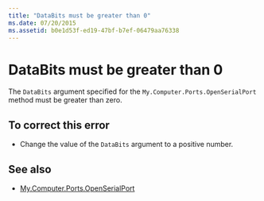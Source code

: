 ```yaml
---
title: "DataBits must be greater than 0"
ms.date: 07/20/2015
ms.assetid: b0e1d53f-ed19-47bf-b7ef-06479aa76338
---
```

# DataBits must be greater than 0
The `DataBits` argument specified for the `My.Computer.Ports.OpenSerialPort` method must be greater than zero.  
  
## To correct this error  
  
- Change the value of the `DataBits` argument to a positive number.  
  
## See also

- [My.Computer.Ports.OpenSerialPort](xref:Microsoft.VisualBasic.Devices.Ports.OpenSerialPort%2A)
